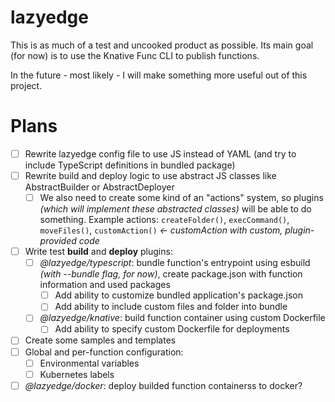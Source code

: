 # lazyedge

This is as much of a test and uncooked product as possible. Its main goal (for now) is to use the Knative Func CLI to publish functions.

In the future - most likely - I will make something more useful out of this project.

# Plans

- [ ] Rewrite lazyedge config file to use JS instead of YAML (and try to include TypeScript definitions in bundled package)
- [ ] Rewrite build and deploy logic to use abstract JS classes like AbstractBuilder or AbstractDeployer
    - [ ] We also need to create some kind of an "actions" system, so plugins *(which will implement these abstracted classes)* will be able to do something. Example actions: `createFolder()`, `execCommand()`, `moveFiles()`, `customAction()` *<- customAction with custom, plugin-provided code*
- [ ] Write test **build** and **deploy** plugins:
    - [ ] *@lazyedge/typescript*: bundle function's entrypoint using esbuild *(with --bundle flag, for now)*, create package.json with function information and used packages
        - [ ] Add ability to customize bundled application's package.json
        - [ ] Add ability to include custom files and folder into bundle
    - [ ] *@lazyedge/knative*: build function container using custom Dockerfile
        - [ ] Add ability to specify custom Dockerfile for deployments
- [ ] Create some samples and templates
- [ ] Global and per-function configuration:
    - [ ] Environmental variables
    - [ ] Kubernetes labels
- [ ] *@lazyedge/docker*: deploy builded function containerss to docker?
